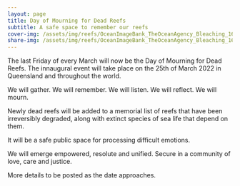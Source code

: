 ```yaml
---
layout: page
title: Day of Mourning for Dead Reefs
subtitle: A safe space to remember our reefs
cover-img: /assets/img/reefs/OceanImageBank_TheOceanAgency_Bleaching_16.jpg
share-img: /assets/img/reefs/OceanImageBank_TheOceanAgency_Bleaching_16.jpg
---
```


The last Friday of every March will now be the Day of Mourning for Dead Reefs. The innaugural event will take place on the 25th of March 2022 in Queensland and throughout the world. 

We will gather. We will remember. We will listen. We will reflect. We will mourn. 

Newly dead reefs will be added to a memorial list of reefs that have been irreversibly degraded, along with extinct species of sea life that depend on them. 

It will be a safe public space for processing difficult emotions. 

We will emerge empowered, resolute and unified. Secure in a community of love, care and justice. 

More details to be posted as the date approaches.